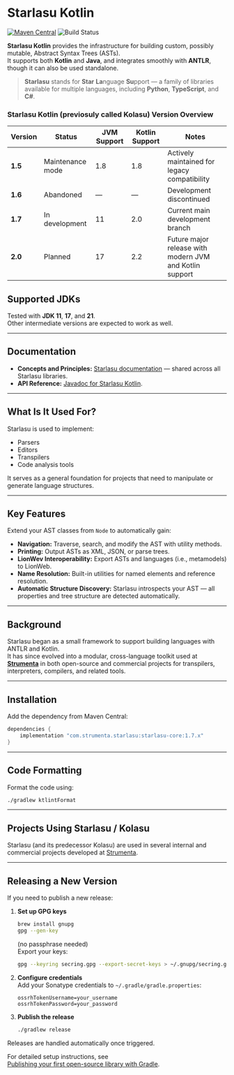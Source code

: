 # Starlasu Kotlin

[![Maven Central](https://maven-badges.herokuapp.com/maven-central/com.strumenta.starlasu/starlasu-core/badge.svg)](https://maven-badges.herokuapp.com/maven-central/com.strumenta.starlasu/starlasu-core)
![Build Status](https://img.shields.io/github/actions/workflow/status/Strumenta/starlasu-kotlin/check.yml?branch=main)

**Starlasu Kotlin** provides the infrastructure for building custom, possibly mutable, Abstract Syntax Trees (ASTs).  
It supports both **Kotlin** and **Java**, and integrates smoothly with **ANTLR**, though it can also be used standalone.

> **Starlasu** stands for **Star** **La**nguage **Su**pport — a family of libraries available for multiple languages, including **Python**, **TypeScript**, and **C#**.

### **Starlasu Kotlin (previosuly called Kolasu) Version Overview**

| Version | Status | JVM Support | Kotlin Support | Notes |
|----------|---------|--------------|----------------|--------|
| **1.5** | Maintenance mode | 1.8 | 1.8 | Actively maintained for legacy compatibility |
| **1.6** | Abandoned | — | — | Development discontinued |
| **1.7** | In development | 11 | 2.0 | Current main development branch |
| **2.0** | Planned | 17 | 2.2 | Future major release with modern JVM and Kotlin support |

## Supported JDKs

Tested with **JDK 11**, **17**, and **21**.  
Other intermediate versions are expected to work as well.

---

## Documentation

- **Concepts and Principles:** [Starlasu documentation](https://github.com/Strumenta/Starlasu/tree/main/documentation) — shared across all Starlasu libraries.
- **API Reference:** [Javadoc for Starlasu Kotlin](https://www.javadoc.io/doc/com.strumenta.starlasu).

---

## What Is It Used For?

Starlasu is used to implement:

- Parsers
- Editors
- Transpilers
- Code analysis tools

It serves as a general foundation for projects that need to manipulate or generate language structures.

---

## Key Features

Extend your AST classes from `Node` to automatically gain:

- **Navigation:** Traverse, search, and modify the AST with utility methods.
- **Printing:** Output ASTs as XML, JSON, or parse trees.
- **LionWev Interoperability:** Export ASTs and languages (i.e., metamodels) to LionWeb.
- **Name Resolution:** Built-in utilities for named elements and reference resolution.
- **Automatic Structure Discovery:** Starlasu introspects your AST — all properties and tree structure are detected automatically.

---

## Background

Starlasu began as a small framework to support building languages with ANTLR and Kotlin.  
It has since evolved into a modular, cross-language toolkit used at **[Strumenta](https://strumenta.com)** in both open-source and commercial projects for transpilers, interpreters, compilers, and related tools.

---

## Installation

Add the dependency from Maven Central:

```gradle
dependencies {
    implementation "com.strumenta.starlasu:starlasu-core:1.7.x"
}
```

---

## Code Formatting

Format the code using:

```bash
./gradlew ktlintFormat
```

---

## Projects Using Starlasu / Kolasu

Starlasu (and its predecessor Kolasu) are used in several internal and commercial projects developed at [Strumenta](https://strumenta.com).

---

## Releasing a New Version

If you need to publish a new release:

1. **Set up GPG keys**
   ```bash
   brew install gnupg
   gpg --gen-key
   ```
   (no passphrase needed)  
   Export your keys:
   ```bash
   gpg --keyring secring.gpg --export-secret-keys > ~/.gnupg/secring.gpg
   ```

2. **Configure credentials**  
   Add your Sonatype credentials to `~/.gradle/gradle.properties`:
   ```
   ossrhTokenUsername=your_username
   ossrhTokenPassword=your_password
   ```

3. **Publish the release**
   ```bash
   ./gradlew release
   ```

Releases are handled automatically once triggered.

For detailed setup instructions, see  
[Publishing your first open-source library with Gradle](https://selectfrom.dev/publishing-your-first-open-source-library-with-gradle-50bd0b1cd3af).

